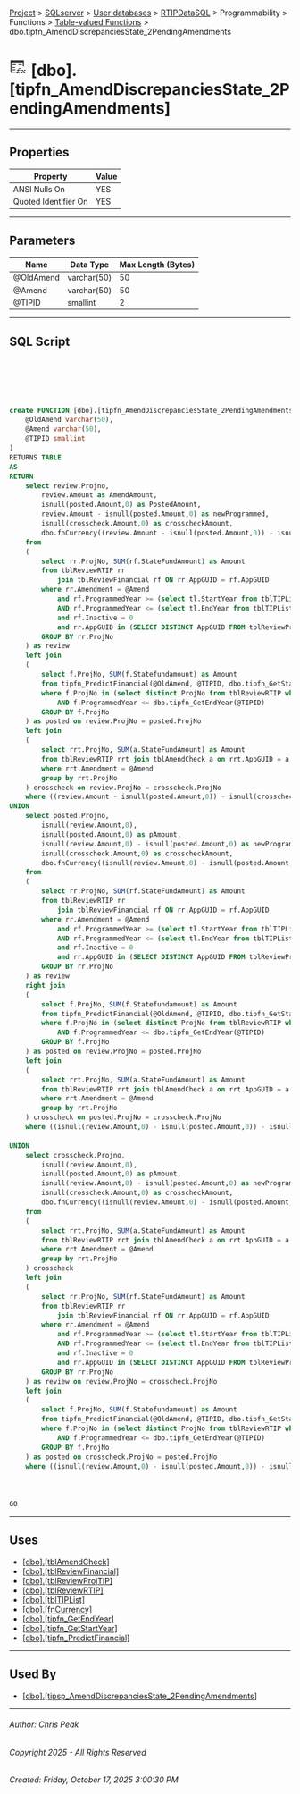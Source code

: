 #### 

[Project](../../../../../../index.md) > [SQLserver](../../../../../index.md) > [User databases](../../../../index.md) > [RTIPDataSQL](../../../index.md) > Programmability > Functions > [Table-valued Functions](Table-valued_Functions.md) > dbo.tipfn_AmendDiscrepanciesState_2PendingAmendments

# ![Table-valued Functions](../../../../../../Images/Function_Table32.png) [dbo].[tipfn_AmendDiscrepanciesState_2PendingAmendments]

---

## <a name="#properties"></a>Properties

| Property | Value |
|---|---|
| ANSI Nulls On | YES |
| Quoted Identifier On | YES |


---

## <a name="#parameters"></a>Parameters

| Name | Data Type | Max Length (Bytes) |
|---|---|---|
| @OldAmend | varchar(50) | 50 |
| @Amend | varchar(50) | 50 |
| @TIPID | smallint | 2 |


---

## <a name="#sqlscript"></a>SQL Script

```sql





create FUNCTION [dbo].[tipfn_AmendDiscrepanciesState_2PendingAmendments](
	@OldAmend varchar(50),
	@Amend varchar(50), 
	@TIPID smallint
)
RETURNS TABLE
AS
RETURN
	select review.Projno, 
		review.Amount as AmendAmount, 
		isnull(posted.Amount,0) as PostedAmount,
		review.Amount - isnull(posted.Amount,0) as newProgrammed,
		isnull(crosscheck.Amount,0) as crosscheckAmount,
		dbo.fnCurrency((review.Amount - isnull(posted.Amount,0)) - isnull(crosscheck.Amount,0)) as discrepancy
	from 
	(
		select rr.ProjNo, SUM(rf.StateFundAmount) as Amount
		from tblReviewRTIP rr
			join tblReviewFinancial rf ON rr.AppGUID = rf.AppGUID
		where rr.Amendment = @Amend
			and rf.ProgrammedYear >= (select tl.StartYear from tblTIPList tl where tl.TIP_ID = @TIPID)
			AND rf.ProgrammedYear <= (select tl.EndYear from tblTIPList tl where tl.TIP_ID = @TIPID)
			and rf.Inactive = 0
			and rr.AppGUID in (SELECT DISTINCT AppGUID FROM tblReviewProjTIP where TIP_ID = @TIPID)
		GROUP BY rr.ProjNo
	) as review
	left join 
	(
		select f.ProjNo, SUM(f.Statefundamount) as Amount
		from tipfn_PredictFinancial(@OldAmend, @TIPID, dbo.tipfn_GetStartYear(@TIPID)) f
		where f.ProjNo in (select distinct ProjNo from tblReviewRTIP where Amendment = @Amend)
			AND f.ProgrammedYear <= dbo.tipfn_GetEndYear(@TIPID)
		GROUP BY f.ProjNo
	) as posted on review.ProjNo = posted.ProjNo
	left join 
	(
		select rrt.ProjNo, SUM(a.StateFundAmount) as Amount
		from tblReviewRTIP rrt join tblAmendCheck a on rrt.AppGUID = a.AppGUID
		where rrt.Amendment = @Amend
		group by rrt.ProjNo
	) crosscheck on review.ProjNo = crosscheck.ProjNo
	where ((review.Amount - isnull(posted.Amount,0)) - isnull(crosscheck.Amount,0)) <> 0	
UNION
	select posted.Projno, 
		isnull(review.Amount,0), 
		isnull(posted.Amount,0) as pAmount,
		isnull(review.Amount,0) - isnull(posted.Amount,0) as newProgrammed,
		isnull(crosscheck.Amount,0) as crosscheckAmount,
		dbo.fnCurrency((isnull(review.Amount,0) - isnull(posted.Amount,0)) - isnull(crosscheck.Amount,0)) as discrepancy
	from 
	(
		select rr.ProjNo, SUM(rf.StateFundAmount) as Amount
		from tblReviewRTIP rr
			join tblReviewFinancial rf ON rr.AppGUID = rf.AppGUID
		where rr.Amendment = @Amend
			and rf.ProgrammedYear >= (select tl.StartYear from tblTIPList tl where tl.TIP_ID = @TIPID)
			AND rf.ProgrammedYear <= (select tl.EndYear from tblTIPList tl where tl.TIP_ID = @TIPID)
			and rf.Inactive = 0
			and rr.AppGUID in (SELECT DISTINCT AppGUID FROM tblReviewProjTIP where TIP_ID = @TIPID)
		GROUP BY rr.ProjNo
	) as review
	right join 
	(
		select f.ProjNo, SUM(f.Statefundamount) as Amount
		from tipfn_PredictFinancial(@OldAmend, @TIPID, dbo.tipfn_GetStartYear(@TIPID)) f
		where f.ProjNo in (select distinct ProjNo from tblReviewRTIP where Amendment = @Amend)
			AND f.ProgrammedYear <= dbo.tipfn_GetEndYear(@TIPID)
		GROUP BY f.ProjNo
	) as posted on review.ProjNo = posted.ProjNo
	left join 
	(
		select rrt.ProjNo, SUM(a.StateFundAmount) as Amount
		from tblReviewRTIP rrt join tblAmendCheck a on rrt.AppGUID = a.AppGUID
		where rrt.Amendment = @Amend
		group by rrt.ProjNo
	) crosscheck on posted.ProjNo = crosscheck.ProjNo
	where ((isnull(review.Amount,0) - isnull(posted.Amount,0)) - isnull(crosscheck.Amount,0)) <> 0	

UNION
	select crosscheck.Projno, 
		isnull(review.Amount,0), 
		isnull(posted.Amount,0) as pAmount,
		isnull(review.Amount,0) - isnull(posted.Amount,0) as newProgrammed,
		isnull(crosscheck.Amount,0) as crosscheckAmount,
		dbo.fnCurrency((isnull(review.Amount,0) - isnull(posted.Amount,0)) - isnull(crosscheck.Amount,0)) as discrepancy
	from 
	(
		select rrt.ProjNo, SUM(a.StateFundAmount) as Amount
		from tblReviewRTIP rrt join tblAmendCheck a on rrt.AppGUID = a.AppGUID
		where rrt.Amendment = @Amend
		group by rrt.ProjNo
	) crosscheck 
	left join 
	(
		select rr.ProjNo, SUM(rf.StateFundAmount) as Amount
		from tblReviewRTIP rr
			join tblReviewFinancial rf ON rr.AppGUID = rf.AppGUID
		where rr.Amendment = @Amend
			and rf.ProgrammedYear >= (select tl.StartYear from tblTIPList tl where tl.TIP_ID = @TIPID)
			AND rf.ProgrammedYear <= (select tl.EndYear from tblTIPList tl where tl.TIP_ID = @TIPID)
			and rf.Inactive = 0
			and rr.AppGUID in (SELECT DISTINCT AppGUID FROM tblReviewProjTIP where TIP_ID = @TIPID)
		GROUP BY rr.ProjNo
	) as review on review.ProjNo = crosscheck.ProjNo
	left join 
	(
		select f.ProjNo, SUM(f.Statefundamount) as Amount
		from tipfn_PredictFinancial(@OldAmend, @TIPID, dbo.tipfn_GetStartYear(@TIPID)) f
		where f.ProjNo in (select distinct ProjNo from tblReviewRTIP where Amendment = @Amend)
			AND f.ProgrammedYear <= dbo.tipfn_GetEndYear(@TIPID)
		GROUP BY f.ProjNo
	) as posted on crosscheck.ProjNo = posted.ProjNo
	where ((isnull(review.Amount,0) - isnull(posted.Amount,0)) - isnull(crosscheck.Amount,0)) <> 0	



GO

```


---

## <a name="#uses"></a>Uses

* [[dbo].[tblAmendCheck]](../../../Tables/dbo_tblAmendCheck.md)
* [[dbo].[tblReviewFinancial]](../../../Tables/dbo_tblReviewFinancial.md)
* [[dbo].[tblReviewProjTIP]](../../../Tables/dbo_tblReviewProjTIP.md)
* [[dbo].[tblReviewRTIP]](../../../Tables/dbo_tblReviewRTIP.md)
* [[dbo].[tblTIPList]](../../../Tables/dbo_tblTIPList.md)
* [[dbo].[fnCurrency]](../Scalar-valued_Functions/dbo_fnCurrency.md)
* [[dbo].[tipfn_GetEndYear]](../Scalar-valued_Functions/dbo_tipfn_GetEndYear.md)
* [[dbo].[tipfn_GetStartYear]](../Scalar-valued_Functions/dbo_tipfn_GetStartYear.md)
* [[dbo].[tipfn_PredictFinancial]](dbo_tipfn_PredictFinancial.md)


---

## <a name="#usedby"></a>Used By

* [[dbo].[tipsp_AmendDiscrepanciesState_2PendingAmendments]](../../Stored_Procedures/dbo_tipsp_AmendDiscrepanciesState_2PendingAmendments.md)


---

###### Author:  Chris Peak

###### Copyright 2025 - All Rights Reserved

###### Created: Friday, October 17, 2025 3:00:30 PM

